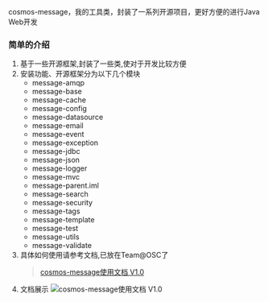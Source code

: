 cosmos-message，我的工具类，封装了一系列开源项目，更好方便的进行Java Web开发

### 简单的介绍
1. 基于一些开源框架,封装了一些类,使对于开发比较方便
2. 安装功能、开源框架分为以下几个模块
    - message-amqp
    - message-base
    - message-cache
    - message-config
    - message-datasource
    - message-email
    - message-event
    - message-exception
    - message-jdbc
    - message-json
    - message-logger
    - message-mvc
    - message-parent.iml
    - message-search
    - message-security
    - message-tags
    - message-template
    - message-test
    - message-utils
    - message-validate
3. 具体如何使用请参考文档,已放在Team@OSC了
    >[cosmos-message使用文档 V1.0](http://doc.oschina.net/message)
4. 文档展示
    ![cosmos-message使用文档 V1.0](http://i1.tietuku.com/ccfae8b3e86cc6c1.jpg "cosmos-message使用文档 V1.0")